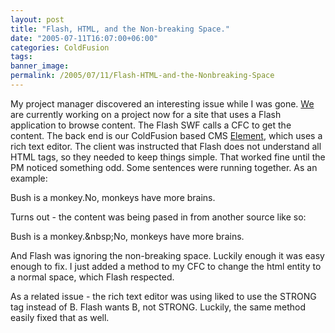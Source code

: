 ```yaml
---
layout: post
title: "Flash, HTML, and the Non-breaking Space."
date: "2005-07-11T16:07:00+06:00"
categories: ColdFusion 
tags: 
banner_image: 
permalink: /2005/07/11/Flash-HTML-and-the-Nonbreaking-Space
---
```


My project manager discovered an interesting issue while I was gone. <a href="http://www.mindseye.com">We</a> are currently working on a project now for a site that uses a Flash application to browse content. The Flash SWF calls a CFC to get the content. The back end is our ColdFusion based CMS <a href="http://www.mindseyeelement.com">Element</a>, which uses a rich text editor. The client was instructed that Flash does not understand all HTML tags, so they needed to keep things simple. That worked fine until the PM noticed something odd. Some sentences were running together. As an example:

Bush is a monkey.No, monkeys have more brains.

Turns out - the content was being pased in from another source like so:

Bush is a monkey.&amp;nbsp;No, monkeys have more brains.

And Flash was ignoring the non-breaking space. Luckily enough it was easy enough to fix. I just added a method to my CFC to change the html entity to a normal space, which Flash respected.

As a related issue - the rich text editor was using liked to use the STRONG tag instead of B. Flash wants B, not STRONG. Luckily, the same method easily fixed that as well.